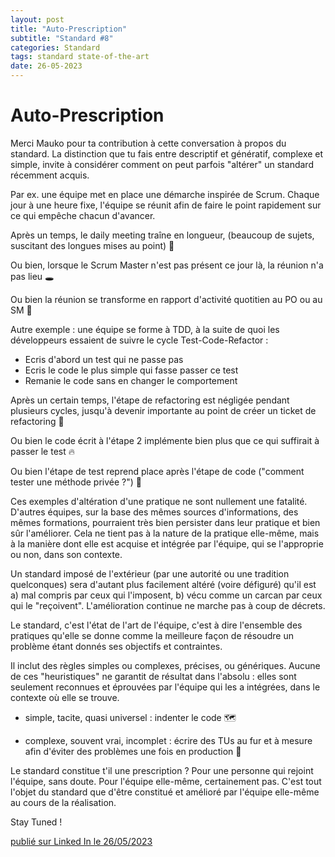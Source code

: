 ```yaml
---
layout: post
title: "Auto-Prescription"
subtitle: "Standard #8"
categories: Standard
tags: standard state-of-the-art
date: 26-05-2023
---
```

# Auto-Prescription


Merci Mauko pour ta contribution à cette conversation à propos du standard. La distinction que tu fais entre descriptif et génératif, complexe et simple, invite à considérer comment on peut parfois "altérer" un standard récemment acquis.
<!--more-->

Par ex. une équipe met en place une démarche inspirée de Scrum. Chaque jour à une heure fixe, l'équipe se réunit afin de faire le point rapidement sur ce qui empêche chacun d'avancer.

Après un temps, le daily meeting traîne en longueur, (beaucoup de sujets, suscitant des longues mises au point) 🥱

Ou bien, lorsque le Scrum Master n'est pas présent ce jour là, la réunion n'a pas lieu 🕳

Ou bien la réunion se transforme en rapport d'activité quotitien au PO ou au SM 🧐

Autre exemple : une équipe se forme à TDD, à la suite de quoi les développeurs essaient de suivre le cycle Test-Code-Refactor :

- Ecris d'abord un test qui ne passe pas
- Ecris le code le plus simple qui fasse passer ce test
- Remanie le code sans en changer le comportement

Après un certain temps, l'étape de refactoring est négligée pendant plusieurs cycles, jusqu'à devenir importante au point de créer un ticket de refactoring 🧻

Ou bien le code écrit à l'étape 2 implémente bien plus que ce qui suffirait à passer le test 🔥

Ou bien l'étape de test reprend place après l'étape de code ("comment tester une méthode privée ?") 🔄

Ces exemples d'altération d'une pratique ne sont nullement une fatalité. D'autres équipes, sur la base des mêmes sources d'informations, des mêmes formations, pourraient très bien persister dans leur pratique et bien sûr l'améliorer. Cela ne tient pas à la nature de la pratique elle-même, mais à la manière dont elle est acquise et intégrée par l'équipe, qui se l'approprie ou non, dans son contexte.

Un standard imposé de l'extérieur (par une autorité ou une tradition quelconques) sera d'autant plus facilement altéré (voire défiguré) qu'il est a) mal compris par ceux qui l'imposent, b) vécu comme un carcan par ceux qui le "reçoivent". L'amélioration continue ne marche pas à coup de décrets.

Le standard, c'est l'état de l'art de l'équipe, c'est à dire l'ensemble des pratiques qu'elle se donne comme la meilleure façon de résoudre un problème étant donnés ses objectifs et contraintes.

Il inclut des règles simples ou complexes, précises, ou génériques. Aucune de ces "heuristiques" ne garantit de résultat dans l'absolu : elles sont seulement reconnues et éprouvées par l'équipe qui les a intégrées, dans le contexte où elle se trouve.

- simple, tacite, quasi universel : indenter le code 🗺

- complexe, souvent vrai, incomplet : écrire des TUs au fur et à mesure afin d'éviter des problèmes une fois en production 🧯

Le standard constitue t'il une prescription ? Pour une personne qui rejoint l'équipe, sans doute. Pour l'équipe elle-même, certainement pas. C'est tout l'objet du standard que d'être constitué et amélioré par l'équipe elle-même au cours de la réalisation.

Stay Tuned !

[publié sur Linked In le 26/05/2023](https://www.linkedin.com/posts/christophe-thibaut-35b4657_ameliorationcontinue-standard-activity-7067733226080886784-ghsR?utm_source=share&utm_medium=member_desktop)
